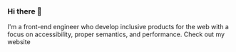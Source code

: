 ### Hi there 👋

I'm a front-end engineer who develop inclusive products for the web with a focus on accessibility, proper semantics, and performance. Check out my website []()
